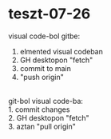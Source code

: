 # teszt-07-26
visual code-bol gitbe:<br>
1. elmented visual codeban <br>
2. GH desktopon "fetch"<br>
3. commit to main <br>
4. "push origin"<br>
<br>
git-bol visual code-ba:<br>
1. commit changes<br>
2. GH desktopon "fetch"<br>
3. aztan "pull origin"<br>
<br>
